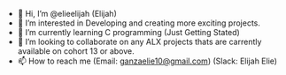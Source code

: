 - 👋 Hi, I’m @elieelijah (Elijah)
- 👀 I’m interested in Developing and creating more exciting projects.
- 🌱 I’m currently learning C programming (Just Getting Stated)
- 💞️ I’m looking to collaborate on any ALX projects thats are carrently available on cohort 13 or above. 
- 📫 How to reach me (Email: ganzaelie10@gmail.com)
                     (Slack: Elijah Elie)

<!---
elieelijah/elieelijah is a ✨ special ✨ repository because its `README.md` (this file) appears on your GitHub profile.
You can click the Preview link to take a look at your changes.
--->

